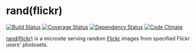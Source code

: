 # rand(flickr)

[![Build Status](https://api.travis-ci.org/jarmo/rand-flickr.png)](http://travis-ci.org/jarmo/rand-flickr)
[![Coverage Status](https://coveralls.io/repos/jarmo/rand-flickr/badge.png?branch=master)](https://coveralls.io/r/jarmo/rand-flickr?branch=master)
[![Dependency Status](https://gemnasium.com/jarmo/rand-flickr.png)](https://gemnasium.com/jarmo/rand-flickr)
[![Code Climate](https://codeclimate.com/github/jarmo/rand-flickr.png)](https://codeclimate.com/github/jarmo/rand-flickr)

[rand(flickr)](http://rand-flickr.com) is a microsite serving random [Flickr](http://flickr.com) images from specified Flickr
users' photosets.

